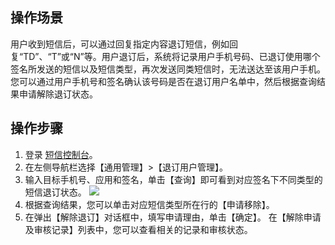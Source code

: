 ## 操作场景

用户收到短信后，可以通过回复指定内容退订短信，例如回复“TD”、“T”或“N”等。用户退订后，系统将记录用户手机号码、已退订使用哪个签名所发送的短信以及短信类型，再次发送同类短信时，无法送达至该用户手机。您可以通过用户手机号和签名确认该号码是否在退订用户名单中，然后根据查询结果申请解除退订状态。

## 操作步骤
1. 登录 [短信控制台](https://console.cloud.tencent.com/smsv2)。
2. 在左侧导航栏选择【通用管理】>【退订用户管理】。
3. 输入目标手机号、应用和签名，单击【查询】即可看到对应签名下不同类型的短信退订状态。
	 ![](https://main.qcloudimg.com/raw/ebee369b68677320aef3daeb1cddbb9c.png)
4. 根据查询结果，您可以单击对应短信类型所在行的【申请移除】。
5. 在弹出【解除退订】对话框中，填写申请理由，单击【确定】。
 在【解除申请及审核记录】列表中，您可以查看相关的记录和审核状态。
